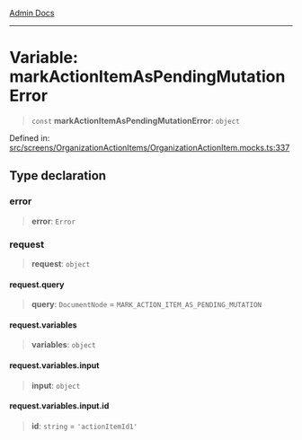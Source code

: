 [Admin Docs](/)

***

# Variable: markActionItemAsPendingMutationError

> `const` **markActionItemAsPendingMutationError**: `object`

Defined in: [src/screens/OrganizationActionItems/OrganizationActionItem.mocks.ts:337](https://github.com/PalisadoesFoundation/talawa-admin/blob/main/src/screens/OrganizationActionItems/OrganizationActionItem.mocks.ts#L337)

## Type declaration

### error

> **error**: `Error`

### request

> **request**: `object`

#### request.query

> **query**: `DocumentNode` = `MARK_ACTION_ITEM_AS_PENDING_MUTATION`

#### request.variables

> **variables**: `object`

#### request.variables.input

> **input**: `object`

#### request.variables.input.id

> **id**: `string` = `'actionItemId1'`
